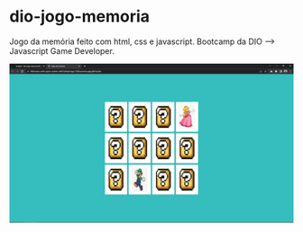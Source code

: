 # dio-jogo-memoria

Jogo da memória feito com html, css e javascript. Bootcamp da DIO --> Javascript Game Developer.

![My Image](img\sample_01.png)